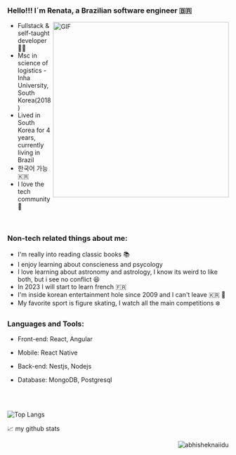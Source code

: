 ### Hello!!! I´m Renata, a Brazilian software engineer :brazil:

<img align="right" alt="GIF" src="https://media.giphy.com/media/MPsZGvgi0kdSyNtfku/giphy.gif" width="400px"/>

- Fullstack & self-taught developer :woman_technologist:
- Msc in science of logistics - Inha University, South Korea(2018)
- Lived in South Korea for 4 years, currently living in Brazil
- 한국어 가능 :kr:
- I love the tech community :purple_heart:


<br />

### Non-tech related things about me:
- I'm really into reading classic books :books:
- I enjoy learning about conscieness and psycology
- I love learning about astronomy and astrology, I know its weird to like both, but i see no conflict :satisfied:
- In 2023 I will start to learn french :fr:
- I'm inside korean entertainment hole since 2009 and I can't leave :kr: :purple_heart:
- My favorite sport is figure skating, I watch all the main competitions :snowflake:


### Languages and Tools:
- Front-end:
React, Angular

- Mobile:
React Native

- Back-end:
Nestjs, Nodejs

- Database:
MongoDB, Postgresql



<br />
<br />



![Top Langs](https://github-readme-stats.vercel.app/api/top-langs/?username=Rennatts&hide=css,scss,html&theme=tokyonight)


📈 my github stats

<p align="right"> <img src="https://github-readme-stats.vercel.app/api?username=rennatts&show_icons=true&theme=gotham" alt="abhisheknaiidu" 
                       
                       
                       
                       
[medium]: https://medium.com/@renatamachado_73871
[twitter]: https://twitter.com/rennatts
[linkedin]: https://www.linkedin.com/in/renata-machado11/
